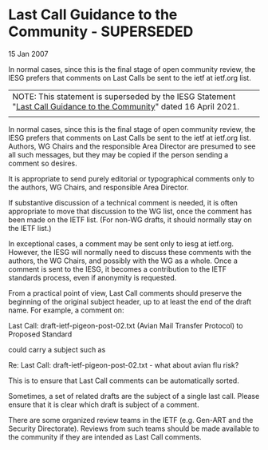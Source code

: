 Last Call Guidance to the Community - SUPERSEDED
================================================

15 Jan 2007

In normal cases, since this is the final stage of open community review, the IESG prefers that comments on Last Calls be sent to the ietf at ietf.org list.



|  |
| --- |
| NOTE: This statement is superseded by the IESG Statement "[Last Call Guidance to the Community](https://www.ietf.org/about/groups/iesg/statements/last-call-guidance/)" dated 16 April 2021. |
|  |

In normal cases, since this is the final stage of open community review, the IESG prefers that comments on Last Calls be sent to the ietf at ietf.org list. Authors, WG Chairs and the responsible Area Director are presumed to see all such messages, but they may be copied if the person sending a comment so desires. 

It is appropriate to send purely editorial or typographical comments only to the authors, WG Chairs, and responsible Area Director. 

If substantive discussion of a technical comment is needed, it is often appropriate to move that discussion to the WG list, once the comment has been made on the IETF list. (For non-WG drafts, it should normally stay on the IETF list.)

In exceptional cases, a comment may be sent only to iesg at ietf.org. However, the IESG will normally need to discuss these comments with the authors, the WG Chairs, and possibly with the WG as a whole. Once a comment is sent to the IESG, it becomes a contribution to the IETF standards process, even if anonymity is requested. 

From a practical point of view, Last Call comments should preserve the beginning of the original subject header, up to at least the end of the draft name. For example, a comment on: 

Last Call: draft-ietf-pigeon-post-02.txt (Avian Mail Transfer Protocol) to Proposed Standard 

could carry a subject such as 

Re: Last Call: draft-ietf-pigeon-post-02.txt - what about avian flu risk?

This is to ensure that Last Call comments can be automatically sorted. 

Sometimes, a set of related drafts are the subject of a single last call. Please ensure that it is clear which draft is subject of a comment. 

There are some organized review teams in the IETF (e.g. Gen-ART and the Security Directorate). Reviews from such teams should be made available to the community if they are intended as Last Call comments.

